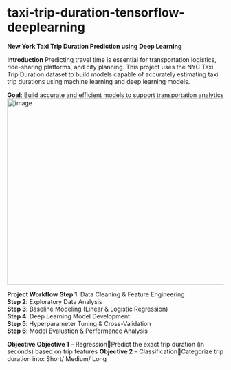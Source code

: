 # taxi-trip-duration-tensorflow-deeplearning
****New York Taxi Trip Duration Prediction using Deep Learning****

**Introduction**
Predicting travel time is essential for transportation logistics, ride-sharing platforms, and city planning. This project uses the NYC Taxi Trip Duration dataset to build models capable of accurately estimating taxi trip durations using machine learning and deep learning models.

**Goal**: Build accurate and efficient models to support 
transportation analytics
<img width="800" height="433" alt="image" src="https://github.com/user-attachments/assets/9ba20c2d-8991-4862-a96e-c99ac8730e98" />


**Project Workflow**
**Step 1**: Data Cleaning & Feature Engineering    
**Step 2**: Exploratory Data Analysis     
**Step 3**: Baseline Modeling (Linear & Logistic Regression)     
**Step 4**: Deep Learning Model Development     
**Step 5**: Hyperparameter Tuning & Cross-Validation    
**Step 6**: Model Evaluation & Performance Analysis     
 
**Objective**
**Objective 1** – RegressionPredict the exact trip duration (in seconds) based on trip features
**Objective 2** – ClassificationCategorize trip duration into: Short/ Medium/ Long 
 
 

